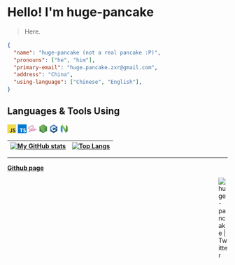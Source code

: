 # Hello! I'm huge-pancake

> Here.

```json
{
  "name": "huge-pancake (not a real pancake :P)",
  "pronouns": ["he", "him"],
  "primary-email": "huge.pancake.zxr@gmail.com",
  "address": "China",
  "using-language": ["Chinese", "English"],
}
```

## Languages & Tools Using

<code><img height="20" alt="javascript" src="https://raw.githubusercontent.com/github/explore/80688e429a7d4ef2fca1e82350fe8e3517d3494d/topics/javascript/javascript.png"></code>
<code><img height="20" alt="typescript" src="https://raw.githubusercontent.com/github/explore/80688e429a7d4ef2fca1e82350fe8e3517d3494d/topics/typescript/typescript.png"></code>
<code><img height="20" alt="scss" src="https://raw.githubusercontent.com/github/explore/80688e429a7d4ef2fca1e82350fe8e3517d3494d/topics/sass/sass.png"></code>
<code><img height="20" alt="nodejs" src="https://raw.githubusercontent.com/github/explore/80688e429a7d4ef2fca1e82350fe8e3517d3494d/topics/nodejs/nodejs.png"></code>
<code><img height="20" alt="c++" src="https://raw.githubusercontent.com/github/explore/180320cffc25f4ed1bbdfd33d4db3a66eeeeb358/topics/cpp/cpp.png"></code>
<code><img height="20" alt="neovim" src="https://raw.githubusercontent.com/github/explore/26674e638508ac4a4e113ee32d6755ebfa000569/topics/neovim/neovim.png"></code>

| [![My GitHub stats](https://github-readme-stats.vercel.app/api?username=huge-pancake&show_icons=true&theme=dark)](https://github.com/anuraghazra/github-readme-stats) | [![Top Langs](https://github-readme-stats.vercel.app/api/top-langs/?username=huge-pancake&layout=compact&theme=dark)](https://github.com/anuraghazra/github-readme-stats) |
|---|---|

---

__[Github page](https://huge-pancake.github.io/)__

<a href="https://twitter.com/huge_pancake">
  <img align="right" alt="huge-pancake | Twitter" width="21px" src="https://raw.githubusercontent.com/anuraghazra/anuraghazra/master/assets/twitter.svg" />
</a>
